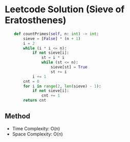 # Leetcode Solution (Sieve of Eratosthenes)
```Python
    def countPrimes(self, n: int) -> int:
        sieve = [False] * (n + 1)
        i = 2
        while (i * i <= n):
            if not sieve[i]:
                st = i * i
                while (st <= n):
                    sieve[st] = True
                    st += i
            i += 1
        cnt = 0
        for i in range(2, len(sieve) - 1):
            if not sieve[i]:
                cnt += 1
        return cnt
```

## Method
- Time Complexity: O(n)
- Space Complexity: O(n)

